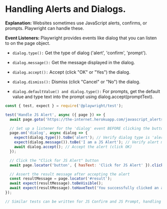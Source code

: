 # Handling Alerts and Dialogs.

**Explanation:** Websites sometimes use JavaScript alerts, confirms, or prompts. Playwright can handle these.

**Event Listeners:** Playwright provides events like dialog that you can listen to on the page object.

- `dialog.type():` Get the type of dialog ('alert', 'confirm', 'prompt').

- `dialog.message():` Get the message displayed in the dialog.

- `dialog.accept():`  Accept (click "OK" or "Yes") the dialog.

- `dialog.dismiss():` Dismiss (click "Cancel" or "No") the dialog.

- `dialog.defaultValue() and dialog.type():` For prompts, get the default value and type text into the prompt using dialog.accept(promptText).

``` javascript
const { test, expect } = require('@playwright/test');

test('Handle JS Alert', async ({ page }) => {
  await page.goto('https://the-internet.herokuapp.com/javascript_alerts');

  // Set up a listener for the 'dialog' event BEFORE clicking the button
  page.on('dialog', async dialog => {
    expect(dialog.type()).toBe('alert'); // Verify dialog type is 'alert'
    expect(dialog.message()).toBe('I am a JS Alert'); // Verify alert message
    await dialog.accept(); // Accept the alert (click OK)
  });

  // Click the "Click for JS Alert" button
  await page.locator('button', { hasText: 'Click for JS Alert' }).click();

  // Assert the result message after accepting the alert
  const resultMessage = page.locator('#result');
  await expect(resultMessage).toBeVisible();
  await expect(resultMessage).toHaveText('You successfully clicked an alert');
});

// Similar tests can be written for JS Confirm and JS Prompt, handling 'dialog.dismiss()' and 'dialog.accept(promptText)' accordingly.
```